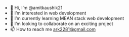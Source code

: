 - 👋 Hi, I’m @amitkaushik21
- 👀 I’m interested in web development
- 🌱 I’m currently learning MEAN stack web development
- 💞️ I’m looking to collaborate on an exciting project
- 📫 How to reach me ark2281@gmail.com

<!---
amitkaushik21/amitkaushik21 is a ✨ special ✨ repository because its `README.md` (this file) appears on your GitHub profile.
You can click the Preview link to take a look at your changes.
--->
